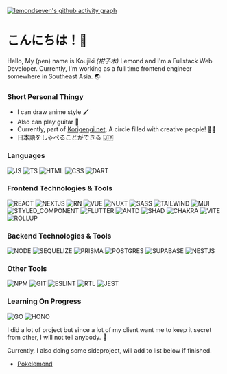 [![lemondseven's github activity graph](https://github-readme-activity-graph.vercel.app/graph?username=lemondseven&theme=react-dark)](https://github.com/ashutosh00710/github-readme-activity-graph)

# こんにちは！👋

Hello, My (pen) name is Koujiki *(柑子木)* Lemond and I'm a Fullstack Web Developer.
Currently, I'm working as a full time frontend engineer somewhere in Southeast Asia. 🌏

### Short Personal Thingy
- I can draw anime style 🖌️
- Also can play guitar 🎸
- Currently, part of [Korigengi.net](https://www.facebook.com/korigengi), A circle filled with creative people! 🧑‍🎨
- 日本語をしゃべることができる 🇯🇵

### Languages
![JS](https://img.shields.io/badge/JavaScript-F7DF1E?style=for-the-badge&logo=JavaScript&logoColor=white) ![TS](https://img.shields.io/badge/TypeScript-007ACC?style=for-the-badge&logo=typescript&logoColor=white) ![HTML](https://img.shields.io/badge/HTML5-E34F26?style=for-the-badge&logo=html5&logoColor=white) ![CSS](https://img.shields.io/badge/CSS3-1572B6?style=for-the-badge&logo=css3&logoColor=white) ![DART](https://img.shields.io/badge/Dart-0175C2?style=for-the-badge&logo=dart&logoColor=white)

### Frontend Technologies & Tools
![REACT](https://img.shields.io/badge/React-20232A?style=for-the-badge&logo=react&logoColor=61DAFB) ![NEXTJS](https://img.shields.io/badge/Next.js-000?logo=nextdotjs&logoColor=fff&style=for-the-badge) ![RN](https://img.shields.io/badge/React_Native-20232A?style=for-the-badge&logo=react&logoColor=61DAFB) ![VUE](https://img.shields.io/badge/Vue.js-35495E?style=for-the-badge&logo=vue.js&logoColor=4FC08D) ![NUXT](https://img.shields.io/badge/nuxt%20js-00C58E?style=for-the-badge&logo=nuxtdotjs&logoColor=white) ![SASS](https://img.shields.io/badge/Sass-CC6699?style=for-the-badge&logo=sass&logoColor=white) ![TAILWIND](https://img.shields.io/badge/Tailwind_CSS-38B2AC?style=for-the-badge&logo=tailwind-css&logoColor=white) ![MUI](https://img.shields.io/badge/Material--UI-0081CB?style=for-the-badge&logo=material-ui&logoColor=white) ![STYLED_COMPONENT](https://img.shields.io/badge/styled--components-DB7093?style=for-the-badge&logo=styled-components&logoColor=white) ![FLUTTER](https://img.shields.io/badge/Flutter-02569B?style=for-the-badge&logo=flutter&logoColor=white) ![ANTD](https://img.shields.io/badge/Ant%20Design-1890FF?style=for-the-badge&logo=antdesign&logoColor=white) ![SHAD](https://img.shields.io/badge/shadcn%2Fui-000000?style=for-the-badge&logo=shadcnui&logoColor=white) ![CHAKRA](https://img.shields.io/badge/Chakra--UI-319795?style=for-the-badge&logo=chakra-ui&logoColor=white) ![VITE](https://img.shields.io/badge/Vite-B73BFE?style=for-the-badge&logo=vite&logoColor=FFD62E) ![ROLLUP](https://img.shields.io/badge/rollup%20js-EC4A3F?style=for-the-badge&logo=rollup.js&logoColor=white)

### Backend Technologies & Tools
![NODE](https://img.shields.io/badge/Node%20js-339933?style=for-the-badge&logo=nodedotjs&logoColor=white) ![SEQUELIZE](https://img.shields.io/badge/Sequelize-52B0E7?style=for-the-badge&logo=Sequelize&logoColor=white) ![PRISMA](https://img.shields.io/badge/Prisma-3982CE?style=for-the-badge&logo=Prisma&logoColor=white) ![POSTGRES](https://img.shields.io/badge/PostgreSQL-316192?style=for-the-badge&logo=postgresql&logoColor=white) ![SUPABASE](https://img.shields.io/badge/Supabase-181818?style=for-the-badge&logo=supabase&logoColor=white) ![NESTJS](https://img.shields.io/badge/nestjs-E0234E?style=for-the-badge&logo=nestjs&logoColor=white)

### Other Tools
![NPM](https://img.shields.io/badge/npm-CB3837?style=for-the-badge&logo=npm&logoColor=white) ![GIT](https://img.shields.io/badge/GIT-E44C30?style=for-the-badge&logo=git&logoColor=white) ![ESLINT](https://img.shields.io/badge/ESLint-4B3263?style=for-the-badge&logo=eslint&logoColor=white) ![RTL](https://img.shields.io/badge/testing%20library-323330?style=for-the-badge&logo=testing-library&logoColor=red) ![JEST](https://img.shields.io/badge/Jest-C21325?style=for-the-badge&logo=jest&logoColor=white)

### Learning On Progress
![GO](https://img.shields.io/badge/Go-00ADD8?style=for-the-badge&logo=go&logoColor=white) ![HONO](https://img.shields.io/badge/hono-E36002?style=for-the-badge&logo=hono&logoColor=white)

I did a lot of project but since a lot of my client want me to keep it secret from other, I will not tell anybody. 🥲

Currently, I also doing some sideproject, will add to list below if finished.
 - [Pokelemond](https://pokelemond.vercel.app/)
